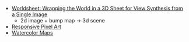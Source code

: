 
* [Worldsheet: Wrapping the World in a 3D Sheet for View Synthesis from a Single Image](https://worldsheet.github.io/)
    * 2d image + bump map -> 3d scene
* [Responsive Pixel Art](https://essenmitsosse.de/pixel/)
* [Watercolor Maps](http://maps.stamen.com/watercolor/)
